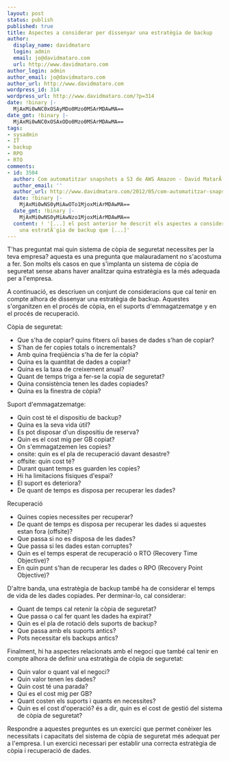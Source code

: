 ```yaml
---
layout: post
status: publish
published: true
title: Aspectes a considerar per dissenyar una estratègia de backup
author:
  display_name: davidmataro
  login: admin
  email: jo@davidmataro.com
  url: http://www.davidmataro.com
author_login: admin
author_email: jo@davidmataro.com
author_url: http://www.davidmataro.com
wordpress_id: 314
wordpress_url: http://www.davidmataro.com/?p=314
date: !binary |-
  MjAxMi0wNC0xOSAyMDo0Mzo0MSArMDAwMA==
date_gmt: !binary |-
  MjAxMi0wNC0xOSAxODo0Mzo0MSArMDAwMA==
tags:
- sysadmin
- IT
- backup
- RPO
- RTO
comments:
- id: 3504
  author: Com automatitzar snapshots a S3 de AWS Amazon - David MatarÃ³ i Ciller
  author_email: ''
  author_url: http://www.davidmataro.com/2012/05/com-automatitzar-snapshots-a-s3-de-aws-amazon/
  date: !binary |-
    MjAxMi0wNS0yMiAwOTo1MjoxMiArMDAwMA==
  date_gmt: !binary |-
    MjAxMi0wNS0yMiAwNzo1MjoxMiArMDAwMA==
  content: ! '[...] el post anterior he descrit els aspectes a considerar per dissenyar
    una estratÃ¨gia de backup que [...]'
---
```

<p>T'has preguntat mai quin sistema de còpia de seguretat necessites per la teva empresa? aquesta es una pregunta que malauradament no s'acostuma a fer. Son molts els casos en que s'implanta un sistema de còpia de seguretat sense abans haver analitzar quina estratègia es la més adequada per a l'empresa.</p>
<p>A continuació, es descriuen un conjunt de consideracions que cal tenir en compte alhora de dissenyar una estratègia de backup. Aquestes s'organitzen en el procés de còpia, en el suports d'emmagatzematge y en el procés de recuperació.</p>
<p>Còpia de seguretat:</p>
<ul>
<li>Que s'ha de copiar? quins fitxers o/i bases de dades s'han de copiar?</li>
<li>S'han de fer copies totals o incrementals?</li>
<li>Amb quina freqüència s'ha de fer la còpia?</li>
<li>Quina es la quantitat de dades a copiar?</li>
<li>Quina es la taxa de creixement anual?</li>
<li>Quant de temps triga a fer-se la copia de seguretat?</li>
<li>Quina consistència tenen les dades copiades?</li>
<li>Quina es la finestra de còpia?</li>
</ul>
<p>Suport d'emmagatzematge:</p>
<ul>
<li>Quin cost té el dispositiu de backup?</li>
<li>Quina es la seva vida útil?</li>
<li>Es pot disposar d'un dispositiu de reserva?</li>
<li>Quin es el cost mig per GB copiat?</li>
<li>On s'emmagatzemen les copies?</li>
<li>onsite: quin es el pla de recuperació davant desastre?</li>
<li>offsite: quin cost té?</li>
<li>Durant quant temps es guarden les copies?</li>
<li>Hi ha limitacions físiques d'espai?</li>
<li>El suport es deteriora?</li>
<li>De quant de temps es disposa per recuperar les dades?</li>
</ul>
<p>Recuperació</p>
<ul>
<li>Quines copies necessites per recuperar?</li>
<li>De quant de temps es disposa per recuperar les dades si aquestes estan fora (offsite)?</li>
<li>Que passa si no es disposa de les dades?</li>
<li>Que passa si les dades estan corruptes?</li>
<li>Quin es el temps esperat de recuperació o RTO (Recovery Time Objective)?</li>
<li>En quin punt s'han de recuperar les dades o RPO (Recovery Point Objective)?</li>
</ul>
<p>D'altre banda, una estratègia de backup també ha de considerar el temps de vida de les dades copiades. Per derminar-lo, cal considerar:</p>
<ul>
<li>Quant de temps cal retenir la còpia de seguretat?</li>
<li>Que passa o cal fer quant les dades ha expirat?</li>
<li>Quin es el pla de rotació dels suports de backup?</li>
<li>Que passa amb els suports antics?</li>
<li>Pots necessitar els backups antics?</li>
</ul>
<p>Finalment, hi ha aspectes relacionats amb el negoci que també cal tenir en compte alhora de definir una estratègia de còpia de seguretat:</p>
<ul>
<li>Quin valor o quant val el negoci?</li>
<li>Quin valor tenen les dades?</li>
<li>Quin cost té una parada?</li>
<li>Qui es el cost mig per GB?</li>
<li>Quant costen els suports i quants en necessites?</li>
<li>Quin es el cost d'operació? és a dir, quin es el cost de gestió del sistema de còpia de seguretat?</li>
</ul>
<p>Respondre a aquestes preguntes es un exercici que permet conèixer les necessitats i capacitats del sistema de còpia de seguretat més adequat per a l'empresa. I un exercici necessari per establir una correcta estratègia de còpia i recuperació de dades.</p>
